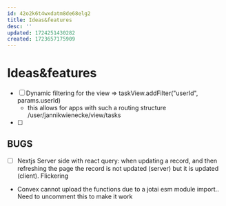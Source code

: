 ```yaml
---
id: 42o2k6t4wxdatm8de68elg2
title: Ideas&features
desc: ''
updated: 1724251430282
created: 1723657175909
---
```


# Ideas&features

- [ ] Dynamic filtering for the view => taskView.addFilter("userId", params.userId)
  - this allows for apps with such a routing structure /user/jannikwienecke/view/tasks
- [ ]

## BUGS

- [ ] Nextjs Server side with react query: when updating a record, and then refreshing the page the record is not updated (server) but it is updated (client). Flickering
- Convex cannot upload the functions due to a jotai esm module import.. Need to uncomment this to make it work
